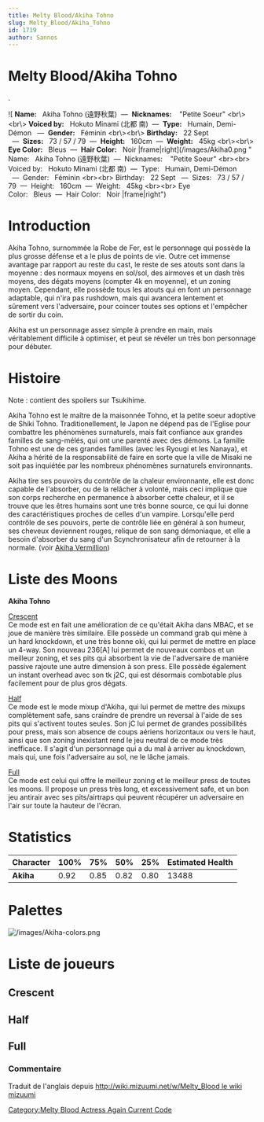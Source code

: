 ```yaml
---
title: Melty Blood/Akiha Tohno
slug: Melty_Blood/Akiha_Tohno
id: 1719
author: Sannos
---
```


# Melty Blood/Akiha Tohno

.

![ **Name:**   Akiha Tohno (遠野秋葉)  —  **Nicknames:**    "Petite
Soeur" \<br\\\>\<br\\\> **Voiced by:**   Hokuto Minami (北都
南)  —  **Type:**   Humain, Demi-Démon   —  **Gender:**   Féminin
\<br\\\>\<br\\\> **Birthday:**   22 Sept   —  **Sizes:**   73 / 57 /
79  —  **Height:**   160cm  —  **Weight:**   45kg \<br\\\>\<br\\\> **Eye
Color:**   Bleus  —  **Hair Color:**   Noir
\|frame\|right](/images/Akiha0.png " Name:   Akiha Tohno (遠野秋葉)  —  Nicknames:    "Petite Soeur" <br\><br\> Voiced by:   Hokuto Minami (北都 南)  —  Type:   Humain, Demi-Démon   —  Gender:   Féminin <br\><br\> Birthday:   22 Sept   —  Sizes:   73 / 57 / 79  —  Height:   160cm  —  Weight:   45kg <br\><br\> Eye Color:   Bleus  —  Hair Color:   Noir |frame|right")

# Introduction

Akiha Tohno, surnommée la Robe de Fer, est le personnage qui possède la
plus grosse défense et a le plus de points de vie. Outre cet immense
avantage par rapport au reste du cast, le reste de ses atouts sont dans
la moyenne : des normaux moyens en sol/sol, des airmoves et un dash très
moyens, des dégats moyens (compter 4k en moyenne), et un zoning moyen.
Cependant, elle possède tous les atouts qui en font un personnage
adaptable, qui n'ira pas rushdown, mais qui avancera lentement et
sûrement vers l'adversaire, pour coincer toutes ses options et
l'empêcher de sortir du coin.

Akiha est un personnage assez simple à prendre en main, mais
véritablement difficile à optimiser, et peut se révéler un très bon
personnage pour débuter.

# Histoire

Note : contient des spoilers sur Tsukihime.

Akiha Tohno est le maître de la maisonnée Tohno, et la petite soeur
adoptive de Shiki Tohno. Traditionellement, le Japon ne dépend pas de
l'Eglise pour combattre les phénomènes surnaturels, mais fait confiance
aux grandes familles de sang-mélés, qui ont une parenté avec des démons.
La famille Tohno est une de ces grandes familles (avec les Ryougi et les
Nanaya), et Akiha a hérité de la responsabilité de faire en sorte que la
ville de Misaki ne soit pas inquiétée par les nombreux phénomènes
surnaturels environnants.

Akiha tire ses pouvoirs du contrôle de la chaleur environnante, elle est
donc capable de l'absorber, ou de la relâcher à volonté, mais ceci
implique que son corps recherche en permanence à absorber cette chaleur,
et il se trouve que les êtres humains sont une très bonne source, ce qui
lui donne des caractéristiques proches de celles d'un vampire.
Lorsqu'elle perd contrôle de ses pouvoirs, perte de contrôle liée en
général à son humeur, ses cheveux deviennent rouges, relique de son sang
démoniaque, et elle a besoin d'absorber du sang d'un Scynchronisateur
afin de retourner à la normale. (voir [Akiha
Vermillion](Melty_Blood/Akiha_Vermillion "wikilink"))

# Liste des Moons

**Akiha Tohno**

[Crescent](Melty_Blood/Akiha_Tohno/Crescent_Moon "wikilink")  
Ce mode est en fait une amélioration de ce qu'était Akiha dans MBAC, et
se joue de manière très similaire. Elle possède un command grab qui mène
à un hard knockdown, et une très bonne oki, qui lui permet de mettre en
place un 4-way. Son nouveau 236\[A\] lui permet de nouveaux combos et un
meilleur zoning, et ses pits qui absorbent la vie de l'adversaire de
manière passive rajoute une autre dimension à son press. Elle possède
également un instant overhead avec son tk j2C, qui est désormais
combotable plus facilement pour de plus gros dégats.

[Half](Melty_Blood/Akiha_Tohno/Half_Moon "wikilink")  
Ce mode est le mode mixup d'Akiha, qui lui permet de mettre des mixups
complètement safe, sans craindre de prendre un reversal à l'aide de ses
pits qui s'activent toutes seules. Son jC lui permet de grandes
possibilités pour press, mais son absence de coups aériens horizontaux
ou vers le haut, ainsi que son zoning inexistant rend le jeu neutral de
ce mode très inefficace. Il s'agit d'un personnage qui a du mal à
arriver au knockdown, mais qui, une fois l'adversaire au sol, ne le
lâche jamais.

[Full](Melty_Blood/Akiha_Tohno/Full_Moon "wikilink")  
Ce mode est celui qui offre le meilleur zoning et le meilleur press de
toutes les moons. Il propose un press très long, et excessivement safe,
et un bon jeu antirair avec ses pits/airtraps qui peuvent récupérer un
adversaire en l'air sur toute la hauteur de l'écran.

# Statistics

| Character | 100% | 75%  | 50%  | 25%  | Estimated Health |
|-----------|------|------|------|------|------------------|
| **Akiha** | 0.92 | 0.85 | 0.82 | 0.80 | 13488            |

# Palettes

![](/images/Akiha-colors.png "/images/Akiha-colors.png")

# Liste de joueurs

## Crescent

## Half

## Full

### Commentaire

Traduit de l'anglais depuis [http://wiki.mizuumi.net/w/Melty_Blood le
wiki
mizuumi](http://wiki.mizuumi.net/w/Melty_Blood_le_wiki_mizuumi "wikilink")

[Category:Melty Blood Actress Again Current
Code](Category:Melty_Blood_Actress_Again_Current_Code "wikilink")

